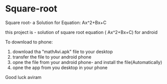 # Square-root
Square root- a Solution for Equation: Ax^2+Bx+C

this project is - solution of square root equation ( Ax^2+Bx+C) for android 

To download to phone:
1. download tha "mathAvi.apk" file to your desktop 
2. transfer the file to your android phone
3. opne the file from your android phone- and install the file(Automatically)
4. opne the app from you desktop in your phone

Good luck
aviram
